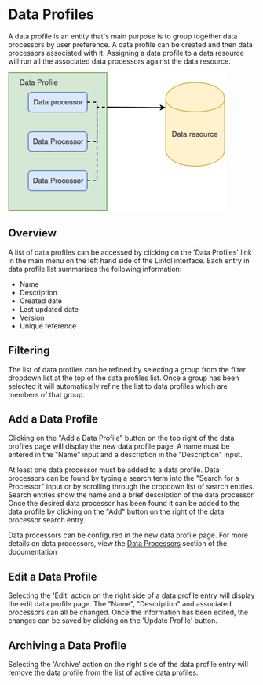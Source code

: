 # Data Profiles

A data profile is an entity that's main purpose is to group together data processors by user preference. A data profile can be created and then data processors associated with it. Assigning a data profile to a data resource will run all the associated data processors against the data resource.

![alt text](./images/dps.png "A data profile containing data processors associated with a data resource")

## Overview
A list of data profiles can be accessed by clicking on the 'Data Profiles' link in the main menu on the left hand side of the Lintol interface. Each entry in data profile list summarises the following information:

- Name
- Description
- Created date
- Last updated date
- Version
- Unique reference

## Filtering

The list of data profiles can be refined by selecting a group from the filter dropdown list at the top of the data profiles list. Once a group has been selected it will automatically refine the list to data profiles which are members of that group.

## Add a Data Profile

Clicking on the "Add a Data Profile" button on the top right of the data profiles page will display the new data profile page. A name must be entered in the "Name" input and a description in the "Description" input.

At least one data processor must be added to a data profile. Data processors can be found by typing a search term into the "Search for a Processor" input or by scrolling through the dropdown list of search entries. Search entries show the name and a brief description of the data processor. Once the desired data processor has been found it can be added to the data profile by clicking on the "Add" button on the right of the data processor search entry.

<!--Further details about the data processor can be viewed by clicking on the "More Details" button in the data processor search entry. Data processors can also be attached to the data profile from the details popup by clicking on the "Add Processor" button in the top right of the popup.-->

Data processors can be configured in the new data profile page. For more details on data processors, view the [Data Processors](#data-processors) section of the documentation

## Edit a Data Profile

Selecting the 'Edit' action on the right side of a data profile entry will display the edit data profile page. The "Name", "Description" and associated processors can all be changed. Once the information has been edited, the changes can be saved by clicking on the 'Update Profile' button.

## Archiving a Data Profile
Selecting the 'Archive' action on the right side of the data profile entry will remove the data profile from the list of active data profiles.
